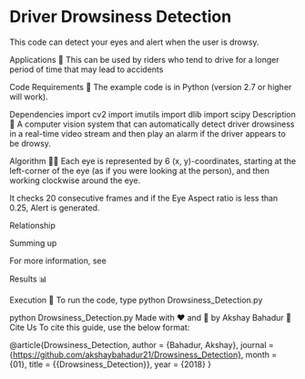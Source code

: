 # Driver Drowsiness Detection

This code can detect your eyes and alert when the user is drowsy.

Applications 🎯
This can be used by riders who tend to drive for a longer period of time that may lead to accidents

Code Requirements 🦄
The example code is in Python (version 2.7 or higher will work).

Dependencies
import cv2
import imutils
import dlib
import scipy
Description 📌
A computer vision system that can automatically detect driver drowsiness in a real-time video stream and then play an alarm if the driver appears to be drowsy.

Algorithm 👨‍🔬
Each eye is represented by 6 (x, y)-coordinates, starting at the left-corner of the eye (as if you were looking at the person), and then working clockwise around the eye.

It checks 20 consecutive frames and if the Eye Aspect ratio is less than 0.25, Alert is generated.



Relationship


Summing up


For more information, see

Results 📊


Execution 🐉
To run the code, type python Drowsiness_Detection.py

python Drowsiness_Detection.py
Made with ❤️ and 🦙 by Akshay Bahadur
📌 Cite Us
To cite this guide, use the below format:

@article{Drowsiness_Detection,
author = {Bahadur, Akshay},
journal = {https://github.com/akshaybahadur21/Drowsiness_Detection},
month = {01},
title = {{Drowsiness_Detection}},
year = {2018}
}
